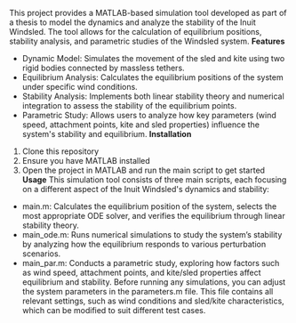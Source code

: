 This project provides a MATLAB-based simulation tool developed as part of a thesis to model the dynamics and analyze the stability of the Inuit Windsled. The tool allows for the calculation of equilibrium positions, stability analysis, and parametric studies of the Windsled system.
**Features**
- Dynamic Model: Simulates the movement of the sled and kite using two rigid bodies connected by massless tethers.
- Equilibrium Analysis: Calculates the equilibrium positions of the system under specific wind conditions.
- Stability Analysis: Implements both linear stability theory and numerical integration to assess the stability of the equilibrium points.
- Parametric Study: Allows users to analyze how key parameters (wind speed, attachment points, kite and sled properties) influence the system's stability and equilibrium.
**Installation**
1. Clone this repository
2. Ensure you have MATLAB installed
3. Open the project in MATLAB and run the main script to get started
**Usage**
This simulation tool consists of three main scripts, each focusing on a different aspect of the Inuit Windsled's dynamics and stability:
- main.m: Calculates the equilibrium position of the system, selects the most appropriate ODE solver, and verifies the equilibrium through linear stability theory.
- main_ode.m: Runs numerical simulations to study the system’s stability by analyzing how the equilibrium responds to various perturbation scenarios.
- main_par.m: Conducts a parametric study, exploring how factors such as wind speed, attachment points, and kite/sled properties affect equilibrium and stability.
Before running any simulations, you can adjust the system parameters in the parameters.m file. This file contains all relevant settings, such as wind conditions and sled/kite characteristics, which can be modified to suit different test cases.
